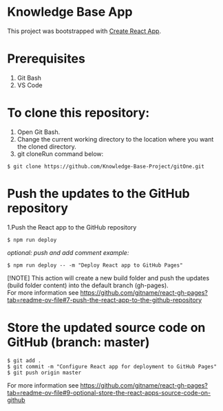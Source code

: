 # Knowledge Base App

This project was bootstrapped with [Create React App](https://github.com/facebook/create-react-app).

# Prerequisites

1. Git Bash
2. VS Code

# To clone this repository:
1. Open Git Bash.
2. Change the current working directory to the location where you want the cloned directory.
3. git cloneRun command below:
```
$ git clone https://github.com/Knowledge-Base-Project/gitOne.git
```
# Push the updates to the GitHub repository
1.Push the React app to the GitHub repository
```
$ npm run deploy
```
*optional: push and add comment example:*
```
$ npm run deploy -- -m "Deploy React app to GitHub Pages"
```
[!NOTE]
This action will create a new build folder and push the updates (build folder content) into the default branch (gh-pages).  
For more information see https://github.com/gitname/react-gh-pages?tab=readme-ov-file#7-push-the-react-app-to-the-github-repository

# Store the updated source code on GitHub (branch: master)
```
$ git add .
$ git commit -m "Configure React app for deployment to GitHub Pages"
$ git push origin master
```
For more information see https://github.com/gitname/react-gh-pages?tab=readme-ov-file#9-optional-store-the-react-apps-source-code-on-github
